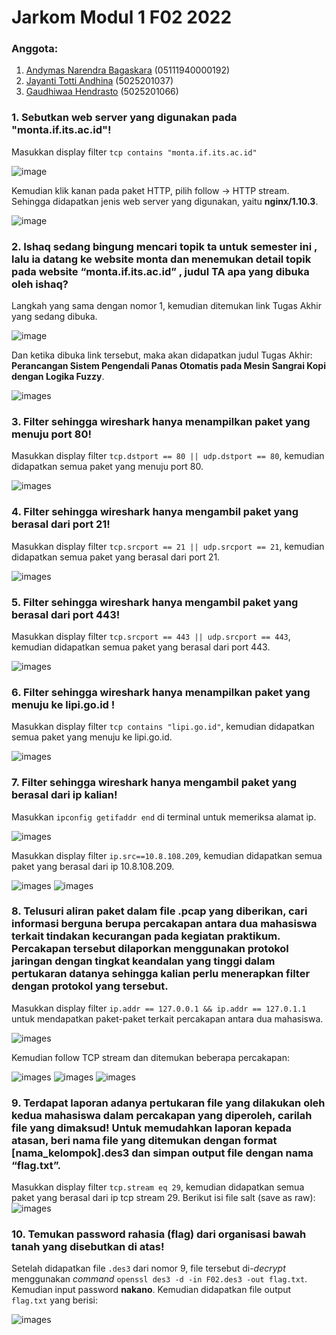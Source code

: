 # Jarkom Modul 1 F02 2022

### Anggota:

1. [Andymas Narendra Bagaskara](https://github.com/zaibir123) (05111940000192)
2. [Jayanti Totti Andhina](https://github.com/JayantiTA) (5025201037)
3. [Gaudhiwaa Hendrasto](https://github.com/gaudhiwaa) (5025201066)

### 1. Sebutkan web server yang digunakan pada "monta.if.its.ac.id"!

Masukkan display filter `tcp contains "monta.if.its.ac.id"`

![image](images/nomor_1_1.jpg)

Kemudian klik kanan pada paket HTTP, pilih follow -> HTTP stream. Sehingga didapatkan jenis web server yang digunakan, yaitu **nginx/1.10.3**.

![image](images/nomor_1_2.jpg)

### 2. Ishaq sedang bingung mencari topik ta untuk semester ini , lalu ia datang ke website monta dan menemukan detail topik pada website “monta.if.its.ac.id” , judul TA apa yang dibuka oleh ishaq?

Langkah yang sama dengan nomor 1, kemudian ditemukan link Tugas Akhir yang sedang dibuka.

![image](images/nomor_2_1.jpg)

Dan ketika dibuka link tersebut, maka akan didapatkan judul Tugas Akhir: **Perancangan Sistem Pengendali Panas Otomatis pada Mesin Sangrai Kopi dengan Logika Fuzzy**.

![images](images/nomor_2_2.jpg)

### 3. Filter sehingga wireshark hanya menampilkan paket yang menuju port 80!

Masukkan display filter `tcp.dstport == 80 || udp.dstport == 80`, kemudian didapatkan semua paket yang menuju port 80.

![images](images/nomor_3.jpg)

### 4. Filter sehingga wireshark hanya mengambil paket yang berasal dari port 21!

Masukkan display filter `tcp.srcport == 21 || udp.srcport == 21`, kemudian didapatkan semua paket yang berasal dari port 21.

![images](images/nomor_4.jpg)

### 5. Filter sehingga wireshark hanya mengambil paket yang berasal dari port 443!

Masukkan display filter `tcp.srcport == 443 || udp.srcport == 443`, kemudian didapatkan semua paket yang berasal dari port 443.

![images](images/nomor_5.png)

### 6. Filter sehingga wireshark hanya menampilkan paket yang menuju ke lipi.go.id !

Masukkan display filter `tcp contains "lipi.go.id"`, kemudian didapatkan semua paket yang menuju ke lipi.go.id.

![images](images/nomor_6.jpg)

### 7. Filter sehingga wireshark hanya mengambil paket yang berasal dari ip kalian!

Masukkan `ipconfig getifaddr end` di terminal untuk memeriksa alamat ip.

![images](images/nomor_7_1.png)

Masukkan display filter `ip.src==10.8.108.209`, kemudian didapatkan semua paket yang berasal dari ip 10.8.108.209.

![images](images/nomor_7_2.png)
![images](images/nomor_7_3.png)

### 8. Telusuri aliran paket dalam file .pcap yang diberikan, cari informasi berguna berupa percakapan antara dua mahasiswa terkait tindakan kecurangan pada kegiatan praktikum. Percakapan tersebut dilaporkan menggunakan protokol jaringan dengan tingkat keandalan yang tinggi dalam pertukaran datanya sehingga kalian perlu menerapkan filter dengan protokol yang tersebut.

Masukkan display filter `ip.addr == 127.0.0.1 && ip.addr == 127.0.1.1` untuk mendapatkan paket-paket terkait percakapan antara dua mahasiswa.

![images](images/nomor_8_1.png)

Kemudian follow TCP stream dan ditemukan beberapa percakapan:

![images](images/nomor_8_2.png)
![images](images/nomor_8_3.png)
![images](images/nomor_8_4.png)

### 9. Terdapat laporan adanya pertukaran file yang dilakukan oleh kedua mahasiswa dalam percakapan yang diperoleh, carilah file yang dimaksud! Untuk memudahkan laporan kepada atasan, beri nama file yang ditemukan dengan format [nama_kelompok].des3 dan simpan output file dengan nama “flag.txt”.

Masukkan display filter `tcp.stream eq 29`, kemudian didapatkan semua paket yang berasal dari ip tcp stream 29. Berikut isi file salt (save as raw):
![images](images/nomor_9.jpg)

### 10. Temukan password rahasia (flag) dari organisasi bawah tanah yang disebutkan di atas!

Setelah didapatkan file `.des3` dari nomor 9, file tersebut di-_decrypt_ menggunakan _command_ `openssl des3 -d -in F02.des3 -out flag.txt`. Kemudian input password **nakano**. Kemudian didapatkan file output `flag.txt` yang berisi:

![images](images/nomor_10.jpg)
